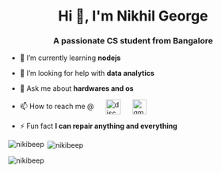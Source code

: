 <h1 align="center">Hi 👋, I'm Nikhil George</h1>
<h3 align="center">A passionate CS student from Bangalore</h3>

- 🌱 I’m currently learning **nodejs**

- 🤝 I’m looking for help with **data analytics**

- 💬 Ask me about **hardwares and os**

- 📫 How to reach me @
<a style="padding-left: 20px;" href="https://discordapp.com/users/georgereD10#4625" target="blank"><img align="center" src="https://img.icons8.com/color/48/000000/discord-new-logo.png" alt="discord" height="30" width="30" /></a>
<a style="padding-left: 20px;" href="mailto:nikhilij99@gmail.com" target="blank"><img align="center" src="https://img.icons8.com/color/48/000000/gmail-new.png" alt="gmail" height="30" width="28" /></a>
      <br />

- ⚡ Fun fact **I can repair anything and everything**


<p><img align="left" src="https://github-readme-stats.vercel.app/api/top-langs?username=nikibeep&show_icons=true&locale=en&layout=compact" alt="nikibeep" /></p>

<p>&nbsp;<img align="center" src="https://github-readme-stats.vercel.app/api?username=nikibeep&show_icons=true&locale=en" alt="nikibeep" /></p>

<p><img align="center" src="https://github-readme-streak-stats.herokuapp.com/?user=nikibeep&" alt="nikibeep" /></p>


